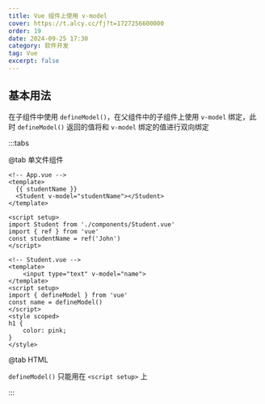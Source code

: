 ```yaml
---
title: Vue 组件上使用 v-model
cover: https://t.alcy.cc/fj?t=1727256600000
order: 19
date: 2024-09-25 17:30
category: 软件开发
tag: Vue
excerpt: false
---
```


## 基本用法

在子组件中使用 `defineModel()`，在父组件中的子组件上使用 `v-model` 绑定，此时 `defineModel()` 返回的值将和 `v-model` 绑定的值进行双向绑定

:::tabs

@tab 单文件组件

```vue
<!-- App.vue -->
<template>
  {{ studentName }}
  <Student v-model="studentName"></Student>
</template>

<script setup>
import Student from './components/Student.vue'
import { ref } from 'vue'
const studentName = ref('John')
</script>
```

```vue
<!-- Student.vue -->
<template>
    <input type="text" v-model="name">
</template>
<script setup>
import { defineModel } from 'vue'
const name = defineModel()
</script>
<style scoped>
h1 {
    color: pink;
}
</style>
```
@tab HTML

`defineModel()` 只能用在 `<script setup>` 上

:::
